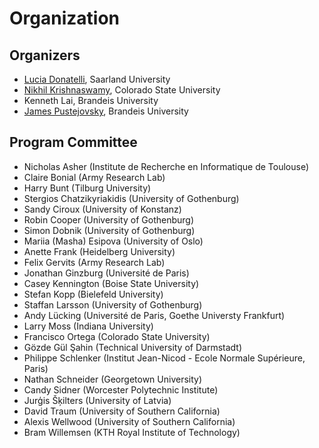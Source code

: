 # Organization

## Organizers

* [Lucia Donatelli](http://luciadonatelli.georgetown.domains), Saarland University
* [Nikhil Krishnaswamy](https://www.nikhilkrishnaswamy.com), Colorado State University
* Kenneth Lai, Brandeis University
* [James Pustejovsky](http://jamespusto.com), Brandeis University

## Program Committee

* Nicholas Asher (Institute de Recherche en Informatique de Toulouse)
* Claire Bonial (Army Research Lab)
* Harry Bunt (Tilburg University)
* Stergios Chatzikyriakidis (University of Gothenburg)
* Sandy Ciroux (University of Konstanz)
* Robin Cooper (University of Gothenburg)
* Simon Dobnik (University of Gothenburg)
* Mariia (Masha) Esipova (University of Oslo)
* Anette Frank (Heidelberg University)
* Felix Gervits (Army Research Lab)
* Jonathan Ginzburg (Université de Paris)
* Casey Kennington (Boise State University)
* Stefan Kopp (Bielefeld University)
* Staffan Larsson (University of Gothenburg)
* Andy Lücking (Université de Paris, Goethe Universty Frankfurt)
* Larry Moss (Indiana University)
* Francisco Ortega (Colorado State University)
* Gözde Gül Şahin (Technical University of Darmstadt)
* Philippe Schlenker (Institut Jean-Nicod - Ecole Normale Supérieure, Paris)
* Nathan Schneider (Georgetown University)
* Candy Sidner (Worcester Polytechnic Institute)
* Jurģis Šķilters (University of Latvia)
* David Traum (University of Southern California)
* Alexis Wellwood (University of Southern California)
* Bram Willemsen (KTH Royal Institute of Technology)

